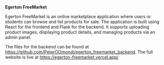 **Egerton FreeMarket**

Egerton FreeMarket is an online marketplace application where users or students can browse and list products for sale. The application is built using React for the frontend and Flask for the backend. It supports uploading product images, displaying product details, and managing products via an admin panel.

The files for the backend can be found at https://github.com/PeterOOmondi/egerton_freemarket_backend.
The full website is live at https://egerton-freemarket.vercel.app/
